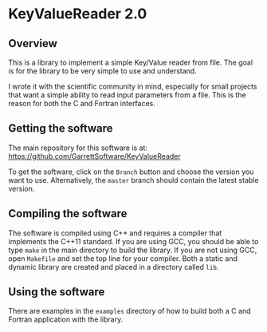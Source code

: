 # KeyValueReader 2.0

## Overview
This is a library to implement a simple Key/Value reader from file.
The goal is for the library to be very simple to use and understand.

I wrote it with the scientific community in mind, especially for small projects that want a simple ability to read input parameters from a file.
This is the reason for both the C and Fortran interfaces.

## Getting the software
The main repository for this software is at: https://github.com/GarrettSoftware/KeyValueReader

To get the software, click on the `Branch` button and choose the version you want to use.
Alternatively, the `master` branch should contain the latest stable version.

## Compiling the software
The software is compiled using C++ and requires a compiler that implements the C++11 standard.
If you are using GCC, you should be able to type `make` in the main directory to build the library.
If you are not using GCC, open `Makefile` and set the top line for your compiler.
Both a static and dynamic library are created and placed in a directory called `lib`.

## Using the software
There are examples in the `examples` directory of how to build both a C and Fortran application with the library.
